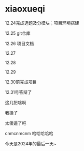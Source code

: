 # xiaoxueqi
12.24完成选题及分模块；项目环境搭建

12.25 git仓库

12.26 项目文档

12.27

12.28

12.29

12.30前完成项目

12.31号答辩了

这几把啥啊

我操了

太傻逼了吧

cnmcnmcnm
哈哈哈哈哈

今天是2024年的最后一天~


